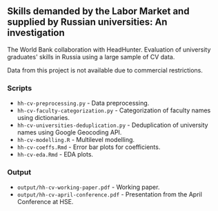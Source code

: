 ## Skills demanded by the Labor Market and supplied by Russian universities: An investigation

The World Bank collaboration with HeadHunter. Evaluation of university graduates' skills in Russia using a large sample of CV data.

Data from this project is not available due to commercial restrictions.

### Scripts
* `hh-cv-preprocessing.py` - Data preprocessing.
* `hh-cv-faculty-categorization.py` - Categorization of faculty names using dictionaries.
* `hh-cv-universities-deduplication.py` - Deduplication of university names using Google Geocoding API.
* `hh-cv-modelling.R` - Multilevel modelling.
* `hh-cv-coeffs.Rmd` - Error bar plots for coefficients.
* `hh-cv-eda.Rmd` - EDA plots.

### Output
* `output/hh-cv-working-paper.pdf` - Working paper.
* `output/hh-cv-april-conference.pdf` - Presentation from the April Conference at HSE.
